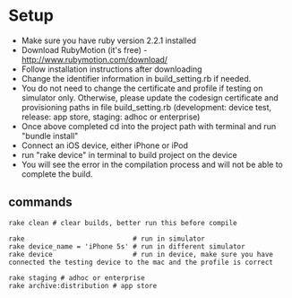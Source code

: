 # Setup

- Make sure you have ruby version 2.2.1 installed
- Download RubyMotion (it's free) - http://www.rubymotion.com/download/
- Follow installation instructions after downloading
- Change the identifier information in build_setting.rb if needed.
- You do not need to change the certificate and profile if testing on simulator only. Otherwise, please update the codesign certificate and provisioning paths in file build_setting.rb (development: device test, release: app store, staging: adhoc or enterprise)
- Once above completed cd into the project path with terminal and run "bundle install"
- Connect an iOS device, either iPhone or iPod
- run "rake device" in terminal to build project on the device
- You will see the error in the compilation process and will not be able to complete the build.

## commands

```
rake clean # clear builds, better run this before compile

rake                           # run in simulator
rake device_name = 'iPhone 5s' # run in different simulator
rake device                    # run in device, make sure you have connected the testing device to the mac and the profile is correct

rake staging # adhoc or enterprise
rake archive:distribution # app store
```